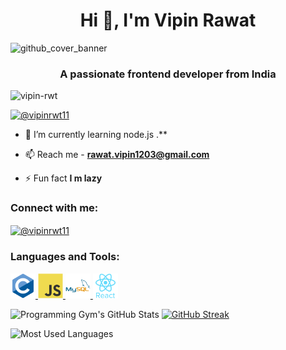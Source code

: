  <h1 align="center">Hi 👋, I'm Vipin Rawat</h1>
 
 ![github_cover_banner](https://user-images.githubusercontent.com/78341798/https://www.canva.com/design/DAFRJ0aDdIA/watch)
<h3 align="center">A passionate frontend developer from India</h3>

<p align="left"> <img src="https://komarev.com/ghpvc/?username=vipin-rwt&label=Profile%20views&color=0e75b6&style=flat" alt="vipin-rwt" /> </p>

<p align="left"> <a href="https://twitter.com/@vipinrwt11" target="blank"><img src="https://img.shields.io/twitter/follow/@vipinrwt11?logo=twitter&style=for-the-badge" alt="@vipinrwt11" /></a> </p>

- 🌱 I’m currently learning  node.js .**

- 📫 Reach me - **rawat.vipin1203@gmail.com**  

- ⚡ Fun fact **I m lazy**

<h3 align="left">Connect with me:</h3>
<p align="left">
<a href="https://twitter.com/@vipinrwt11" target="blank"><img align="center" src="https://raw.githubusercontent.com/rahuldkjain/github-profile-readme-generator/master/src/images/icons/Social/twitter.svg" alt="@vipinrwt11" height="30" width="40" /></a>
</p>

<h3 align="left">Languages and Tools:</h3>
<p align="left"> <a href="https://www.cprogramming.com/" target="_blank" rel="noreferrer"> <img src="https://raw.githubusercontent.com/devicons/devicon/master/icons/c/c-original.svg" alt="c" width="40" height="40"/> </a> <a href="https://developer.mozilla.org/en-US/docs/Web/JavaScript" target="_blank" rel="noreferrer"> <img src="https://raw.githubusercontent.com/devicons/devicon/master/icons/javascript/javascript-original.svg" alt="javascript" width="40" height="40"/> </a> <a href="https://www.mysql.com/" target="_blank" rel="noreferrer"> <img src="https://raw.githubusercontent.com/devicons/devicon/master/icons/mysql/mysql-original-wordmark.svg" alt="mysql" width="40" height="40"/> </a> <a href="https://reactjs.org/" target="_blank" rel="noreferrer"> <img src="https://raw.githubusercontent.com/devicons/devicon/master/icons/react/react-original-wordmark.svg" alt="react" width="40" height="40"/> </a> </p>

![Programming Gym's GitHub Stats](https://github-readme-stats.vercel.app/api?username=vipin-rwt&hide=stars&count_private=true&show_icons=true&theme=algolia&border_radius=20)
[![GitHub Streak](https://streak-stats.demolab.com/?user=vipin-rwt&theme=dark)](https://git.io/streak-stats)

![Most Used Languages](https://github-readme-stats.vercel.app/api/top-langs/?username=vipin-rwt&layout=compact&show_icons=true&theme=algolia&border_radius=20)
</div>


